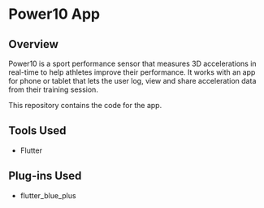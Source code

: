 # Power10 App

## Overview

Power10 is a sport performance sensor that measures 3D accelerations in real-time to help athletes improve their
performance.  It works with an app for phone or tablet that lets the user log, view and share acceleration
data from their training session.

This repository contains the code for the app.

## Tools Used
- Flutter

## Plug-ins Used
- flutter_blue_plus
